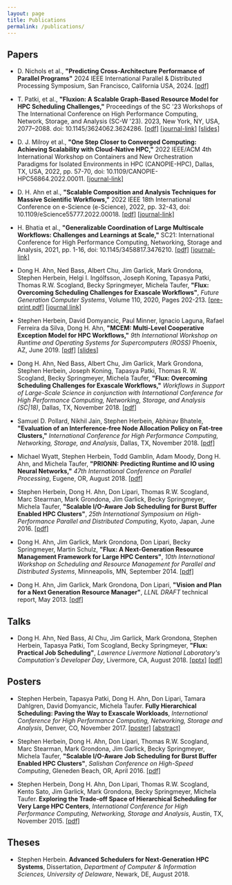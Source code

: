 ```yaml
---
layout: page
title: Publications
permalink: /publications/
---
```


## Papers

 * D. Nichols et al., **"Predicting Cross-Architecture Performance of Parallel Programs"**
   2024 IEEE International Parallel & Distributed Processing Symposium,
   San Francisco, California USA, 2024.
   [[pdf]](./Flux-D.Nichols_IPDPS2024.pdf)

 * T. Patki, et al., **"Fluxion: A Scalable Graph-Based Resource Model for HPC Scheduling Challenges,"**
   Proceedings of the SC '23 Workshops of The International Conference on High Performance
   Computing, Network, Storage, and Analysis (SC-W '23). 2023, New York, NY, USA, 2077–2088.
   doi: 10.1145/3624062.3624286. [[pdf]](https://dl.acm.org/doi/pdf/10.1145/3624062.3624286) [[journal-link]](https://dl.acm.org/doi/10.1145/3624062.3624286) [[slides]](https://works-workshop.org/files/works23_patki.pdf)

 * D. J. Milroy et al., **"One Step Closer to Converged Computing: Achieving Scalability
   with Cloud-Native HPC,"** 2022 IEEE/ACM 4th International Workshop on Containers and 
   New Orchestration Paradigms for Isolated Environments in HPC (CANOPIE-HPC),
   Dallas, TX, USA, 2022, pp. 57-70, doi: 10.1109/CANOPIE-HPC56864.2022.00011.
   [[journal-link]](https://ieeexplore.ieee.org/abstract/document/10029991)

 * D. H. Ahn et al., **"Scalable Composition and Analysis Techniques for Massive
   Scientific Workflows,"** 2022 IEEE 18th International Conference on e-Science
   (e-Science), 2022, pp. 32-43, doi: 10.1109/eScience55777.2022.00018. 
   [[pdf]](./Flux-IEEE-2022.pdf) [[journal-link]](https://ieeexplore.ieee.org/document/9973491)
    
 * H. Bhatia et al., **"Generalizable Coordination of Large Multiscale Workflows:
   Challenges and Learnings at Scale,"** SC21: International Conference for High
   Performance Computing, Networking, Storage and Analysis, 2021, pp. 1-16,
   doi: 10.1145/3458817.3476210. [[pdf]](./Flux-SC21-2021.pdf) 
   [[journal-link]](https://ieeexplore.ieee.org/document/9910090)

 * Dong H. Ahn, Ned Bass, Albert Chu, Jim Garlick, Mark Grondona, Stephen
   Herbein, Helgi I. Ingólfsson, Joseph Koning, Tapasya Patki, Thomas
   R.W. Scogland, Becky Springmeyer, Michela Taufer, **"Flux: Overcoming
   Scheduling Challenges for Exascale Workflows"**, *Future Generation Computer
   Systems*, Volume 110, 2020, Pages 202-213. [[pre-print
   pdf]](./Flux-FGCS-2020.pdf) [[journal
   link]](https://doi.org/10.1016/j.future.2020.04.006)

 * Stephen Herbein, David Domyancic, Paul Minner, Ignacio Laguna, Rafael
   Ferreira da Silva, Dong H. Ahn, **"MCEM: Multi-Level Cooperative Exception
   Model for HPC Workflows,"** *9th International Workshop on Runtime and
   Operating Systems for Supercomputers (ROSS)* Phoenix, AZ,
   June 2019. [[pdf]](./Flux-ROSS-2019.pdf) [[slides]](./Flux-ROSS-2019-Slides.pdf)

 * Dong H. Ahn, Ned Bass, Albert Chu, Jim Garlick, Mark Grondona,
   Stephen Herbein, Joseph Koning, Tapasya Patki, Thomas R. W. Scogland,
   Becky Springmeyer, Michela Taufer, **"Flux: Overcoming Scheduling
   Challenges for Exascale Workflows,"** *Workflows in Support
   of Large-Scale Science in conjunction with International Conference
   for High Performance Computing, Networking, Storage, and Analysis (SC|18)*,
   Dallas, TX, November 2018. [[pdf]](Flux-SC18-WORKS.pdf)

 * Samuel D. Pollard, Nikhil Jain, Stephen Herbein, Abhinav Bhatele,
   **"Evaluation of an Interference-free Node Allocation Policy on Fat-tree
   Clusters,"** *International Conference for High Performance Computing,
   Networking, Storage, and Analysis*, Dallas, TX, November 2018.
   [[pdf]](a26-pollard.pdf)

 * Michael Wyatt, Stephen Herbein, Todd Gamblin, Adam Moody, Dong H. Ahn, and
   Michela Taufer, **"PRIONN: Predicting Runtime and IO using Neural
   Networks,"** *47th International Conference on Parallel Processing*, Eugene,
   OR, August 2018. [[pdf]](Flux-ICPP-2018.pdf)

 * Stephen Herbein, Dong H. Ahn, Don Lipari, Thomas R.W. Scogland,
   Marc Stearman, Mark Grondona, Jim Garlick, Becky Springmeyer,
   Michela Taufer, **"Scalable I/O-Aware Job Scheduling for Burst
   Buffer Enabled HPC Clusters"**, *25th International Symposium on
   High-Performance Parallel and Distributed Computing*, Kyoto, Japan,
   June 2016. [[pdf]](Flux-HPDC-2016.pdf)

 * Dong H. Ahn, Jim Garlick, Mark Grondona, Don Lipari, Becky Springmeyer,
   Martin Schulz, **"Flux: A Next-Generation Resource Management Framework for
   Large HPC Centers"**, *10th International Workshop on Scheduling and Resource
   Management for Parallel and Distributed Systems*, Minneapolis, MN,
   September 2014. [[pdf]](Flux-SRMPDS-final.pdf)

 * Dong H. Ahn, Jim Garlick, Mark Grondona, Don Lipari, **"Vision and Plan
   for a Next Generation Resource Manager"**, *LLNL DRAFT* technical report,
   May 2013. [[pdf]](Flux-vision-draft.pdf)

## Talks

 * Dong H. Ahn, Ned Bass, Al Chu, Jim Garlick, Mark Grondona, Stephen Herbein,
   Tapasya Patki, Tom Scogland, Becky Springmeyer, **"Flux: Practical Job
   Scheduling"**, *Lawrence Livermore National Laboratory's Computation's
   Developer Day*, Livermore, CA, August 2018.
   [[pptx]](Flux-DevDay-2018-Slides.pptx) [[pdf]](Flux-DevDay-2018-Slides.pdf)

## Posters

 * Stephen Herbein, Tapasya Patki, Dong H. Ahn, Don Lipari, Tamara
   Dahlgren, David Domyancic, Michela Taufer. **Fully Hierarchical
   Scheduling: Paving the Way to Exascale Workloads**, *International
   Conference for High Performance Computing, Networking, Storage and
   Analysis*, Denver, CO, November 2017.
   [[poster]](Flux-Supercomputing-2017-Poster.pdf)
   [[abstract]](Flux-Supercomputing-2017-Abstract.pdf)

 * Stephen Herbein, Dong H. Ahn, Don Lipari, Thomas R.W. Scogland,
   Marc Stearman, Mark Grondona, Jim Garlick, Becky Springmeyer,
   Michela Taufer, **"Scalable I/O-Aware Job Scheduling for Burst
   Buffer Enabled HPC Clusters"**, *Salishan Conference on High-Speed
   Computing*, Gleneden Beach, OR, April 2016. [[pdf]](Flux-Salishan-2016.pdf)

 * Stephen Herbein, Dong H. Ahn, Don Lipari, Thomas R.W. Scogland,
   Kento Sato, Jim Garlick, Mark Grondona, Becky Springmeyer, Michela
   Taufer. **Exploring the Trade-off Space of Hierarchical Scheduling
   for Very Large HPC Centers**, *International Conference for High
   Performance Computing, Networking, Storage and Analysis*, Austin,
   TX, November 2015. [[pdf]](Flux-Supercomputing-2015.pdf)

## Theses

 * Stephen Herbein. **Advanced Schedulers for Next-Generation HPC Systems**,
   Dissertation, *Department of Computer & Information Sciences, University of
   Delaware*, Newark, DE, August 2018.
   
